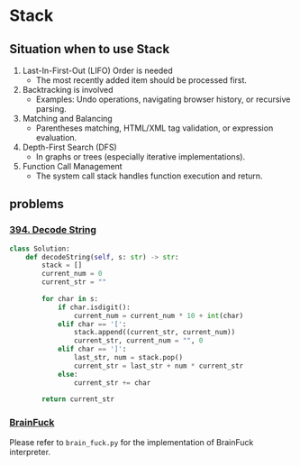 # Stack

## Situation when to use Stack
1. Last-In-First-Out (LIFO) Order is needed
   -  The most recently added item should be processed first.
2. Backtracking is involved
	- Examples: Undo operations, navigating browser history, or recursive parsing.
3. Matching and Balancing
	- Parentheses matching, HTML/XML tag validation, or expression evaluation.
4. Depth-First Search (DFS)
	- In graphs or trees (especially iterative implementations).
5. Function Call Management
	- The system call stack handles function execution and return.


## problems
### [394. Decode String](https://leetcode.com/problems/decode-string/)
```python
class Solution:
    def decodeString(self, s: str) -> str:
        stack = []
        current_num = 0
        current_str = ""
        
        for char in s:
            if char.isdigit():
                current_num = current_num * 10 + int(char)
            elif char == '[':
                stack.append((current_str, current_num))
                current_str, current_num = "", 0
            elif char == ']':
                last_str, num = stack.pop()
                current_str = last_str + num * current_str
            else:
                current_str += char
        
        return current_str
```

### [BrainFuck](https://esolangs.org/wiki/Brainfuck)

Please refer to `brain_fuck.py` for the implementation of BrainFuck interpreter.